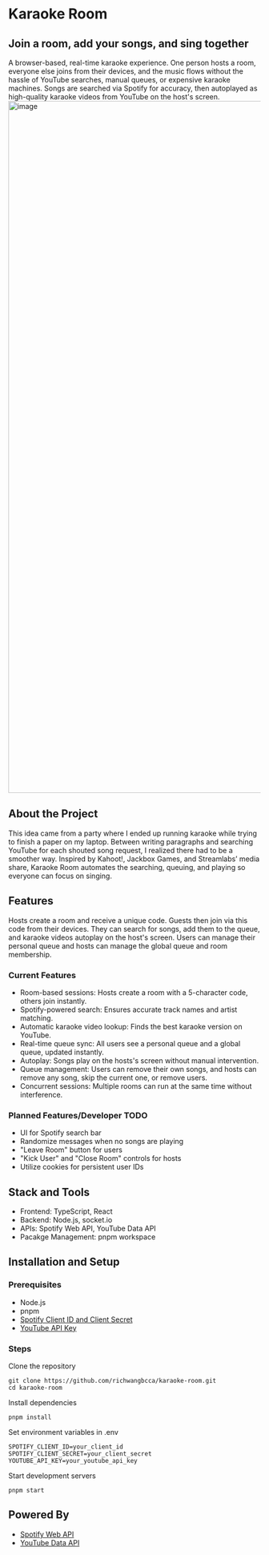 # Karaoke Room
## Join a room, add your songs, and sing together
A browser-based, real-time karaoke experience. One person hosts a room, everyone else joins from their devices, and the music flows without the hassle of YouTube searches, manual queues, or expensive karaoke machines. Songs are searched via Spotify for accuracy, then autoplayed as high-quality karaoke videos from YouTube on the host's screen.
<img width="3400" height="1382" alt="image" src="https://github.com/user-attachments/assets/40ccc9c3-920a-4ef8-9c08-df62fcb91173" />


## About the Project
This idea came from a party where I ended up running karaoke while trying to finish a paper on my laptop. Between writing paragraphs and searching YouTube for each shouted song request, I realized there had to be a smoother way. Inspired by Kahoot!, Jackbox Games, and Streamlabs’ media share, Karaoke Room automates the searching, queuing, and playing so everyone can focus on singing.

## Features
Hosts create a room and receive a unique code. Guests then join via this code from their devices. They can search for songs, add them to the queue, and karaoke videos autoplay on the host's screen. Users can manage their personal queue and hosts can manage the global queue and room membership.
### Current Features
- Room-based sessions: Hosts create a room with a 5-character code, others join instantly.
- Spotify-powered search: Ensures accurate track names and artist matching.
- Automatic karaoke video lookup: Finds the best karaoke version on YouTube.
- Real-time queue sync: All users see a personal queue and a global queue, updated instantly.
- Autoplay: Songs play on the hosts's screen without manual intervention.
- Queue management: Users can remove their own songs, and hosts can remove any song, skip the current one, or remove users.
- Concurrent sessions: Multiple rooms can run at the same time without interference.

### Planned Features/Developer TODO
- UI for Spotify search bar
- Randomize messages when no songs are playing
- "Leave Room" button for users
- "Kick User" and "Close Room" controls for hosts
- Utilize cookies for persistent user IDs

## Stack and Tools
- Frontend: TypeScript, React
- Backend: Node.js, socket.io
- APIs: Spotify Web API, YouTube Data API
- Pacakge Management: pnpm workspace

## Installation and Setup
### Prerequisites
- Node.js
- pnpm
- [Spotify Client ID and Client Secret](https://developer.spotify.com/documentation/web-api/)
- [YouTube API Key](https://developers.google.com/youtube/v3/getting-started)
### Steps
Clone the repository
```
git clone https://github.com/richwangbcca/karaoke-room.git
cd karaoke-room
```
Install dependencies
```
pnpm install
```
Set environment variables in .env
```
SPOTIFY_CLIENT_ID=your_client_id
SPOTIFY_CLIENT_SECRET=your_client_secret
YOUTUBE_API_KEY=your_youtube_api_key
```
Start development servers
```
pnpm start
```
## Powered By
- [Spotify Web API](https://developer.spotify.com/documentation/web-api/)
- [YouTube Data API](https://developers.google.com/youtube/v3/getting-started)
